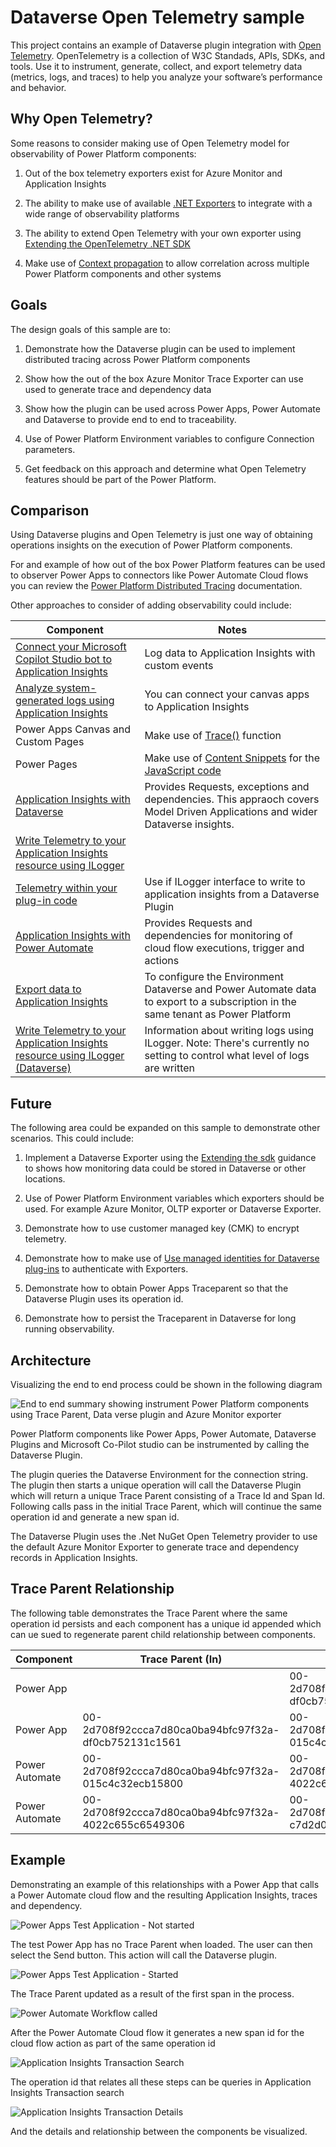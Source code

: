 # Dataverse Open Telemetry sample

This project contains an example of Dataverse plugin integration with [Open Telemetry](https://opentelemetry.io/). OpenTelemetry is a collection of W3C Standads, APIs, SDKs, and tools. Use it to instrument, generate, collect, and export telemetry data (metrics, logs, and traces) to help you analyze your software’s performance and behavior.

## Why Open Telemetry?

Some reasons to consider making use of Open Telemetry model for observability of Power Platform components:

1. Out of the box telemetry exporters exist for Azure Monitor and Application Insights

2. The ability to make use of available [.NET Exporters](https://opentelemetry.io/docs/languages/net/exporters/) to integrate with a wide range of observability platforms

3. The ability to extend Open Telemetry with your own exporter using [Extending the OpenTelemetry .NET SDK](https://github.com/open-telemetry/opentelemetry-dotnet/blob/main/docs/trace/extending-the-sdk/README.md)

4. Make use of [Context propagation](https://opentelemetry.io/docs/concepts/context-propagation/) to allow correlation across multiple Power Platform components and other systems

## Goals

The design goals of this sample are to:

1. Demonstrate how the Dataverse plugin can be used to implement distributed tracing across Power Platform components

2. Show how the out of the box Azure Monitor Trace Exporter can use used to generate trace and dependency data

3. Show how the plugin can be used across Power Apps, Power Automate and Dataverse to provide end to end to traceability.

4. Use of Power Platform Environment variables to configure Connection parameters.

5. Get feedback on this approach and determine what Open Telemetry features should be part of the Power Platform.

## Comparison

Using Dataverse plugins and Open Telemetry is just one way of obtaining operations insights on the execution of Power Platform components.

For and example of how out of the box Power Platform features can be used to observer Power Apps to connectors like Power Automate Cloud flows you can review the [Power Platform Distributed Tracing](./docs/PowerPlatformDistributedTracing.md) documentation.


Other approaches to consider of adding observability could include:

| Component | Notes |
|-----------|-------|
| [Connect your Microsoft Copilot Studio bot to Application Insights](https://learn.microsoft.com/microsoft-copilot-studio/advanced-bot-framework-composer-capture-telemetry?source=recommendations&tabs=webApp) | Log data to Application Insights with custom events |
| [Analyze system-generated logs using Application Insights](https://learn.microsoft.com/en-us/power-apps/maker/canvas-apps/application-insights) | You can connect your canvas apps to Application Insights |
| Power Apps Canvas and Custom Pages | Make use of [Trace()](https://learn.microsoft.com/power-platform/power-fx/reference/function-trace) function |
| Power Pages | Make use of [Content Snippets](https://learn.microsoft.com/power-pages/configure/customize-content-snippets) for the [JavaScript code](https://learn.microsoft.com/azure/azure-monitor/app/javascript-sdk?tabs=javascriptwebsdkloaderscript#add-the-javascript-code)
| [Application Insights with Dataverse](https://learn.microsoft.com/en-us/power-platform/admin/telemetry-events-dataverse?source=recommendations) | Provides Requests, exceptions and dependencies. This appraoch covers Model Driven Applications and wider Dataverse insights.
| [Write Telemetry to your Application Insights resource using ILogger](https://learn.microsoft.com/power-apps/developer/data-platform/application-insights-ilogger) | 
| [Telemetry within your plug-in code](https://learn.microsoft.com/power-platform/admin/telemetry-events-dataverse?source=recommendations#telemetry-within-your-plug-in-code) | Use if ILogger interface to write to application insights from a Dataverse Plugin |
| [Application Insights with Power Automate](https://learn.microsoft.com/power-platform/admin/app-insights-cloud-flow) | Provides Requests and dependencies for monitoring of cloud flow executions, trigger and actions |
| [Export data to Application Insights](https://learn.microsoft.com/en-us/power-platform/admin/set-up-export-application-insights) | To configure the Environment Dataverse and Power Automate data to export to a subscription in the same tenant as Power Platform |
| [Write Telemetry to your Application Insights resource using ILogger (Dataverse)](https://learn.microsoft.com/en-us/power-apps/developer/data-platform/application-insights-ilogger) | Information about writing logs using ILogger. Note: There's currently no setting to control what level of logs are written

## Future

The following area could be expanded on this sample to demonstrate other scenarios. This could include:

1. Implement a Dataverse Exporter using the [Extending the sdk](https://github.com/open-telemetry/opentelemetry-dotnet/tree/main/docs/trace/extending-the-sdk#exporter) guidance to shows how monitoring data could be stored in Dataverse or other locations.

2. Use of Power Platform Environment variables which exporters should be used. For example Azure Monitor, OLTP exporter or Dataverse Exporter.

3. Demonstrate how to use customer managed key (CMK) to encrypt telemetry.

4. Demonstrate how to make use of [Use managed identities for Dataverse plug-ins](https://learn.microsoft.com/en-us/power-platform/release-plan/2024wave1/power-platform-governance-administration/use-managed-identities-dataverse-plug-ins) to authenticate with Exporters.

5. Demonstrate how to obtain Power Apps Traceparent so that the Dataverse Plugin uses its operation id.

6. Demonstrate how to persist the Traceparent in Dataverse for long running observability.

## Architecture

Visualizing the end to end process could be shown in the following diagram

![End to end summary showing instrument Power Platform components using Trace Parent, Data verse plugin and Azure Monitor exporter](./docs/media/overview.png)

Power Platform components like Power Apps, Power Automate, Dataverse Plugins and Microsoft Co-Pilot studio can be instrumented by calling the Dataverse Plugin.

The plugin queries the Dataverse Environment for the connection string. The plugin then starts a unique operation will call the Dataverse Plugin which will return a unique Trace Parent consisting of a Trace Id and Span Id. Following calls pass in the initial Trace Parent, which will continue the same operation id and generate a new span id.

The Dataverse Plugin uses the .Net NuGet Open Telemetry provider to use the default Azure Monitor Exporter to generate trace and dependency records in Application Insights.

## Trace Parent Relationship

The following table demonstrates the Trace Parent where the same operation id persists and each component has a unique id appended which can ue sued to regenerate parent child relationship between components.

| Component      | Trace Parent (In)                                    | Trace Parent Out                                     | Message |
|----------------|------------------------------------------------------|------------------------------------------------------|---------|
| Power App      |                                                      | 00-2d708f92ccca7d80ca0ba94bfc97f32a-df0cb752131c1561 | Application Started |
| Power App      | 00-2d708f92ccca7d80ca0ba94bfc97f32a-df0cb752131c1561 | 00-2d708f92ccca7d80ca0ba94bfc97f32a-015c4c32ecb15800 | Button Clicked |
| Power Automate | 00-2d708f92ccca7d80ca0ba94bfc97f32a-015c4c32ecb15800 | 00-2d708f92ccca7d80ca0ba94bfc97f32a-4022c655c6549306 | Flow started |
| Power Automate | 00-2d708f92ccca7d80ca0ba94bfc97f32a-4022c655c6549306 | 00-2d708f92ccca7d80ca0ba94bfc97f32a-c7d2d09caadb0463 | Child Flow started |

## Example

Demonstrating an example of this relationships with a Power App that calls a Power Automate cloud flow and the resulting Application Insights, traces and dependency.

![Power Apps Test Application - Not started](./docs/media/01-sample-power-app-start.png)

The test Power App has no Trace Parent when loaded. The user can then select the Send button. This action will call the Dataverse plugin. 

![Power Apps Test Application - Started](./docs/media/02-PowerApp-Step1.png)

The Trace Parent updated as a result of the first span in the process.

![Power Automate Workflow called](./docs/media/03-Workflow-Called.png)

After the Power Automate Cloud flow it generates a new span id for the cloud flow action as part of the same operation id

![Application Insights Transaction Search](./docs/media/04-ApplicationInsights-TransactionSearch.png)

The operation id that relates all these steps can be queries in Application Insights Transaction search

![Application Insights Transaction Details](./docs/media/05-ApplicationInsights-TransactionDetails.png)

And the details and relationship between the components be visualized.

